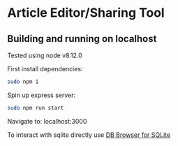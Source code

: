 # Article Editor/Sharing Tool

## Building and running on localhost

Tested using node v8.12.0

First install dependencies:

```sh
sudo npm i
```
Spin up express server:

```sh
sudo npm run start
```

Navigate to: localhost:3000

To interact with sqlite directly use [DB Browser for SQLite](https://sqlitebrowser.org/)
